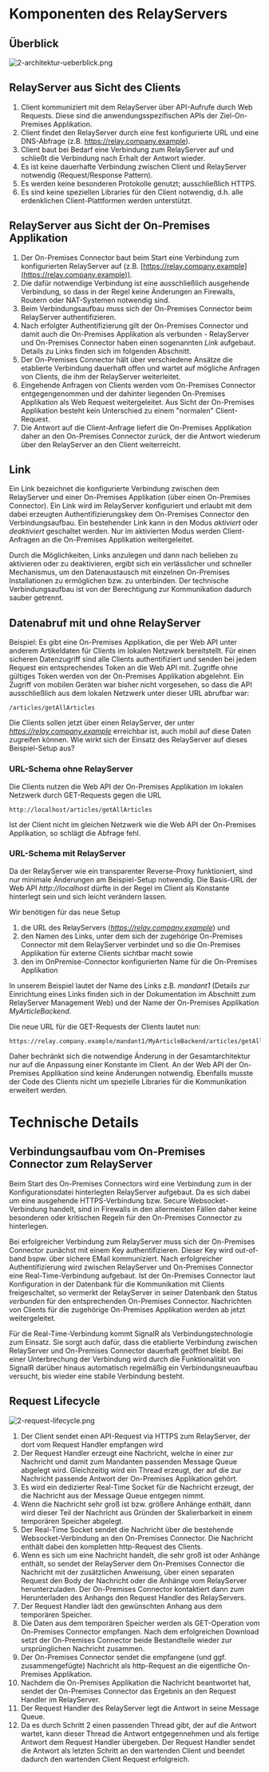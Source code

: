 # Komponenten des RelayServers

## Überblick
![2-architektur-ueberblick.png](./assets/2-architektur-ueberblick.png)


## RelayServer aus Sicht des Clients

1. Client kommuniziert mit dem RelayServer über API-Aufrufe durch Web Requests. Diese sind die anwendungsspezifischen APIs der Ziel-On-Premises Applikation.
1. Client findet den RelayServer durch eine fest konfigurierte URL und eine DNS-Abfrage (z.B. https://relay.company.example).
1. Client baut bei Bedarf eine Verbindung zum RelayServer auf und schließt die Verbindung nach Erhalt der Antwort wieder.
1. Es ist keine dauerhafte Verbindung zwischen Client und RelayServer notwendig (Request/Response Pattern).
1. Es werden keine besonderen Protokolle genutzt; ausschließlich HTTPS.
1. Es sind keine speziellen Libraries für den Client notwendig, d.h. alle erdenklichen Client-Plattformen werden unterstützt.

## RelayServer aus Sicht der On-Premises Applikation

1. Der On-Premises Connector baut beim Start eine Verbindung zum konfigurierten RelayServer auf (z.B. [https://relay.company.example](https://relay.company.example)).
1. Die dafür notwendige Verbindung ist eine ausschließlich ausgehende Verbindung, so dass in der Regel keine Änderungen an Firewalls, Routern oder NAT-Systemen notwendig sind.
1. Beim Verbindungsaufbau muss sich der On-Premises Connector beim RelayServer authentifizieren.
1. Nach erfolgter Authentifizierung gilt der On-Premises Connector und damit auch die On-Premises Applikation als verbunden - RelayServer und On-Premises Connector haben einen sogenannten *Link* aufgebaut. Details zu Links finden sich im folgenden Abschnitt.
1. Der On-Premises Connector hält über verschiedene Ansätze die etablierte Verbindung dauerhaft offen und wartet auf mögliche Anfragen von Clients, die ihm der RelayServer weiterleitet.
1. Eingehende Anfragen von Clients werden vom On-Premises Connector entgegengenommen und der dahinter liegenden On-Premises Applikation als Web Request weitergeleitet. Aus Sicht der On-Premises Applikation besteht kein Unterschied zu einem "normalen" Client-Request.
1. Die Antwort auf die Client-Anfrage liefert die On-Premises Applikation daher an den On-Premises Connector zurück, der die Antwort wiederum über den RelayServer an den Client weiterreicht.

## Link

Ein Link bezeichnet die konfigurierte Verbindung zwischen dem RelayServer und einer On-Premises Applikation (über einen On-Premises Connector). Ein Link wird im RelayServer konfiguriert und erlaubt mit dem dabei erzeugten Authentifizierungskey dem On-Premises Connector den Verbindungsaufbau. Ein bestehender Link kann in den Modus *aktiviert* oder *deaktiviert* geschaltet werden. Nur im aktivierten Modus werden Client-Anfragen an die On-Premises Applikation weitergeleitet. 

Durch die Möglichkeiten, Links anzulegen und dann nach belieben zu aktivieren oder zu deaktivieren, ergibt sich ein verlässlicher und schneller Mechanismus, um den Datenaustausch mit einzelnen On-Premises Installationen zu ermöglichen bzw. zu unterbinden. Der technische Verbindungsaufbau ist von der Berechtigung zur Kommunikation dadurch sauber getrennt.

## Datenabruf mit und ohne RelayServer

Beispiel: Es gibt eine On-Premises Applikation, die per Web API unter anderem Artikeldaten für Clients im lokalen Netzwerk bereitstellt. Für einen sicheren Datenzugriff sind alle Clients authentifiziert und senden bei jedem Request ein entsprechendes Token an die Web API mit. Zugriffe ohne gültiges Token werden von der On-Premises Applikation abgelehnt.
Ein Zugriff von mobilen Geräten war bisher nicht vorgesehen, so dass die API ausschließlich aus dem lokalen Netzwerk unter dieser URL abrufbar war:

```
/articles/getAllArticles
```

Die Clients sollen jetzt über einen RelayServer, der unter *https://relay.company.example* erreichbar ist, auch mobil auf diese Daten zugreifen können. Wie wirkt sich der Einsatz des RelayServer auf dieses Beispiel-Setup aus?

### URL-Schema ohne RelayServer

Die Clients nutzen die Web API der On-Premises Applikation im lokalen Netzwerk durch GET-Requests gegen die URL

```
http://localhost/articles/getAllArticles
```

Ist der Client nicht im gleichen Netzwerk wie die Web API der On-Premises Applikation, so schlägt die Abfrage fehl.

### URL-Schema mit RelayServer

Da der RelayServer wie ein transparenter Reverse-Proxy funktioniert, sind nur minimale Änderungen am Beispiel-Setup notwendig. Die Basis-URL der Web API *http://localhost* dürfte in der Regel im Client als Konstante hinterlegt sein und sich leicht verändern lassen.

Wir benötigen für das neue Setup

1. die URL des RelayServers (*https://relay.company.example*) und
1. den Namen des Links, unter dem sich der zugehörige On-Premises Connector mit dem RelayServer verbindet und so die On-Premises Applikation für externe Clients sichtbar macht sowie
1. den im OnPremise-Connector konfigurierten Name für die  On-Premises Applikation

In unserem Beispiel lautet der Name des Links z.B. *mandant1* (Details zur Einrichtung eines Links finden sich in der Dokumentation im Abschnitt zum RelayServer Management Web) und der Name der On-Premises Applikation *MyArticleBackend*.

Die neue URL für die GET-Requests der Clients lautet nun:

```
https://relay.company.example/mandant1/MyArticleBackend/articles/getAllArticles
```

Daher bechränkt sich die notwendige Änderung in der Gesamtarchitektur nur auf die Anpassung einer Konstante im Client. An der Web API der On-Premises Applikation sind keine Änderungen notwendig. Ebenfalls musste der Code des Clients nicht um spezielle Libraries für die Kommunikation erweitert werden.

# Technische Details

## Verbindungsaufbau vom On-Premises Connector zum RelayServer

Beim Start des On-Premises Connectors wird eine Verbindung zum in der Konfigurationsdatei hinterlegten RelayServer aufgebaut. Da es sich dabei um eine ausgehende HTTPS-Verbindung bzw. Secure Websocket-Verbindung handelt, sind in Firewalls in den allermeisten Fällen daher keine besonderen oder kritischen Regeln für den On-Premises Connector zu hinterlegen.

Bei erfolgreicher Verbindung zum RelayServer muss sich der On-Premises Connector zunächst mit einem Key authentifizieren. Dieser Key wird out-of-band bspw. über sichere EMail kommuniziert. Nach erfolgreicher Authentifizierung wird zwischen RelayServer und On-Premises Connector eine Real-Time-Verbindung aufgebaut. Ist der On-Premises Connector laut Konfiguration in der Datenbank für die Kommunikation mit Clients freigeschaltet, so vermerkt der RelayServer in seiner Datenbank den Status *verbunden* für den entsprechenden On-Premises Connector. Nachrichten von Clients für die zugehörige On-Premises Applikation werden ab jetzt weitergeleitet.

Für die Real-Time-Verbindung kommt SignalR als Verbindungstechnologie zum Einsatz. Sie sorgt auch dafür, dass die etablierte Verbindung zwischen RelayServer und On-Premises Connector dauerhaft geöffnet bleibt. Bei einer Unterbrechung der Verbindung wird durch die Funktionalität von SignalR darüber hinaus automatisch regelmäßig ein Verbindungsneuaufbau versucht, bis wieder eine stabile Verbindung besteht.

## Request Lifecycle
![2-request-lifecycle.png](./assets/2-request-lifecycle.png)

1. Der Client sendet einen API-Request via HTTPS zum RelayServer, der dort vom Request Handler empfangen wird
1. Der Request Handler erzeugt eine Nachricht, welche in einer zur Nachricht und damit zum Mandanten passenden Message Queue abgelegt wird. Gleichzeitig wird ein Thread erzeugt, der auf die zur Nachricht passende Antwort der On-Premises Applikation gehört.
1. Es wird ein dedizierter Real-Time Socket für die Nachricht erzeugt, der die Nachricht aus der Message Queue entgegen nimmt.
1. Wenn die Nachricht sehr groß ist bzw. größere Anhänge enthält, dann wird dieser Teil der Nachricht aus Gründen der Skalierbarkeit in einem temporären Speicher abgelegt.
1. Der Real-Time Socket sendet die Nachricht über die bestehende Websocket-Verbindung an den On-Premises Connector. Die Nachricht enthält dabei den kompletten http-Request des Clients.
1. Wenn es sich um eine Nachricht handelt, die sehr groß ist oder Anhänge enthält, so sendet der RelayServer dem On-Premises Connector die Nachricht mit der zusätzlichen Anweisung, über einen separaten Request den Body der Nachricht oder die Anhänge vom RelayServer herunterzuladen. Der On-Premises Connector kontaktiert dann zum Herunterladen des Anhangs den Request Handler des RelayServers.
1. Der Request Handler lädt den gewünschten Anhang aus dem temporären Speicher.
1. Die Daten aus dem temporären Speicher werden als GET-Operation vom On-Premises Connector empfangen. Nach dem erfolgreichen Download setzt der On-Premises Connector beide Bestandteile wieder zur ursprünglichen Nachricht zusammen.
1. Der On-Premises Connector sendet die empfangene (und ggf. zusammengefügte) Nachricht als http-Request an die eigentliche On-Premises Applikation.
1. Nachdem die On-Premises Applikation die Nachricht beantwortet hat, sendet der On-Premises Connector das Ergebnis an den Request Handler im RelayServer.
1. Der Request Handler des RelayServer legt die Antwort in seine Message Queue.
1. Da es durch Schritt 2 einen passenden Thread gibt, der auf die Antwort wartet, kann dieser Thread die Antwort entgegennehmen und als fertige Antwort dem Request Handler übergeben. Der Request Handler sendet die Antwort als letzten Schritt an den wartenden Client und beendet dadurch den wartenden Client Request erfolgreich.
